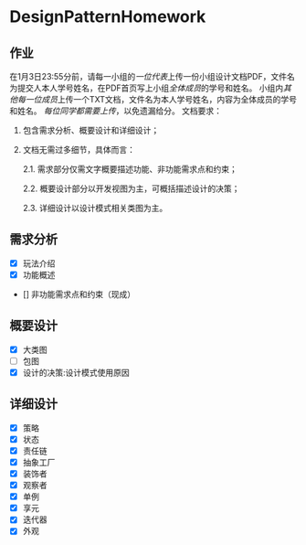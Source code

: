 # DesignPatternHomework
## 作业
在1月3日23:55分前，请每一小组的*一位代表*上传一份小组设计文档PDF，文件名为提交人本人学号姓名，在PDF首页写上小组*全体成员*的学号和姓名。
小组内*其他每一位成员*上传一个TXT文档，文件名为本人学号姓名，内容为全体成员的学号和姓名。
*每位同学都需要上传*，以免遗漏给分。
文档要求：
1. 包含需求分析、概要设计和详细设计；
2. 文档无需过多细节，具体而言：

    2.1. 需求部分仅需文字概要描述功能、非功能需求点和约束；

    2.2. 概要设计部分以开发视图为主，可概括描述设计的决策；

    2.3. 详细设计以设计模式相关类图为主。

## 需求分析
- [x] 玩法介绍
- [x] 功能概述
- [] 非功能需求点和约束（现成）
## 概要设计
- [x] 大类图
- [ ] 包图
- [x] 设计的决策:设计模式使用原因
## 详细设计
- [x] 策略
- [x] 状态
- [x] 责任链
- [x] 抽象工厂
- [x] 装饰者
- [x] 观察者
- [x] 单例
- [x] 享元
- [x] 迭代器
- [x] 外观
